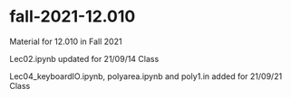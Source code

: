 # fall-2021-12.010
Material for 12.010 in Fall 2021

Lec02.ipynb updated for 21/09/14 Class

Lec04_keyboardIO.ipynb, polyarea.ipynb and poly1.in added for 21/09/21 Class
